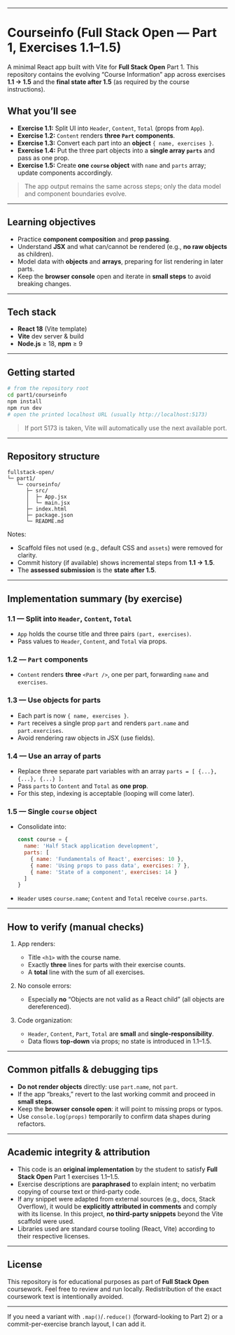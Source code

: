 
---

# Courseinfo (Full Stack Open — Part 1, Exercises 1.1–1.5)

A minimal React app built with Vite for **Full Stack Open** Part 1.
This repository contains the evolving “Course Information” app across exercises **1.1 → 1.5** and the **final state after 1.5** (as required by the course instructions).

## What you’ll see

* **Exercise 1.1:** Split UI into `Header`, `Content`, `Total` (props from `App`).
* **Exercise 1.2:** `Content` renders **three `Part` components**.
* **Exercise 1.3:** Convert each part into an **object** `{ name, exercises }`.
* **Exercise 1.4:** Put the three part objects into a **single array `parts`** and pass as one prop.
* **Exercise 1.5:** Create **one `course` object** with `name` and `parts` array; update components accordingly.

> The app output remains the same across steps; only the data model and component boundaries evolve.

---

## Learning objectives

* Practice **component composition** and **prop passing**.
* Understand **JSX** and what can/cannot be rendered (e.g., **no raw objects** as children).
* Model data with **objects** and **arrays**, preparing for list rendering in later parts.
* Keep the **browser console** open and iterate in **small steps** to avoid breaking changes.

---

## Tech stack

* **React 18** (Vite template)
* **Vite** dev server & build
* **Node.js** ≥ 18, **npm** ≥ 9

---

## Getting started

```bash
# from the repository root
cd part1/courseinfo
npm install
npm run dev
# open the printed localhost URL (usually http://localhost:5173)
```

> If port 5173 is taken, Vite will automatically use the next available port.

---

## Repository structure

```
fullstack-open/
└─ part1/
   └─ courseinfo/
      ├─ src/
      │  ├─ App.jsx
      │  └─ main.jsx
      ├─ index.html
      ├─ package.json
      └─ README.md 
```

Notes:

* Scaffold files not used (e.g., default CSS and `assets`) were removed for clarity.
* Commit history (if available) shows incremental steps from **1.1 → 1.5**.
* The **assessed submission** is the **state after 1.5**.

---

## Implementation summary (by exercise)

### 1.1 — Split into `Header`, `Content`, `Total`

* `App` holds the course title and three pairs `(part, exercises)`.
* Pass values to `Header`, `Content`, and `Total` via props.

### 1.2 — `Part` components

* `Content` renders **three** `<Part />`, one per part, forwarding `name` and `exercises`.

### 1.3 — Use objects for parts

* Each part is now `{ name, exercises }`.
* `Part` receives a single prop `part` and renders `part.name` and `part.exercises`.
* Avoid rendering raw objects in JSX (use fields).

### 1.4 — Use an array of parts

* Replace three separate part variables with an array `parts = [ {...}, {...}, {...} ]`.
* Pass `parts` to `Content` and `Total` as **one prop**.
* For this step, indexing is acceptable (looping will come later).

### 1.5 — Single `course` object

* Consolidate into:

  ```js
  const course = {
    name: 'Half Stack application development',
    parts: [
      { name: 'Fundamentals of React', exercises: 10 },
      { name: 'Using props to pass data', exercises: 7 },
      { name: 'State of a component', exercises: 14 }
    ]
  }
  ```
* `Header` uses `course.name`; `Content` and `Total` receive `course.parts`.

---

## How to verify (manual checks)

1. App renders:

   * Title `<h1>` with the course name.
   * Exactly **three** lines for parts with their exercise counts.
   * A **total** line with the sum of all exercises.
2. No console errors:

   * Especially **no** “Objects are not valid as a React child” (all objects are dereferenced).
3. Code organization:

   * `Header`, `Content`, `Part`, `Total` are **small** and **single-responsibility**.
   * Data flows **top-down** via props; no state is introduced in 1.1–1.5.

---

## Common pitfalls & debugging tips

* **Do not render objects** directly: use `part.name`, not `part`.
* If the app “breaks,” revert to the last working commit and proceed in **small steps**.
* Keep the **browser console open**: it will point to missing props or typos.
* Use `console.log(props)` temporarily to confirm data shapes during refactors.

---

## Academic integrity & attribution

* This code is an **original implementation** by the student to satisfy **Full Stack Open** Part 1 exercises 1.1–1.5.
* Exercise descriptions are **paraphrased** to explain intent; no verbatim copying of course text or third-party code.
* If any snippet were adapted from external sources (e.g., docs, Stack Overflow), it would be **explicitly attributed in comments** and comply with its license. In this project, **no third-party snippets** beyond the Vite scaffold were used.
* Libraries used are standard course tooling (React, Vite) according to their respective licenses.

---

## License

This repository is for educational purposes as part of **Full Stack Open** coursework.
Feel free to review and run locally. Redistribution of the exact coursework text is intentionally avoided.

---

If you need a variant with `.map()`/`.reduce()` (forward-looking to Part 2) or a commit-per-exercise branch layout, I can add it.
